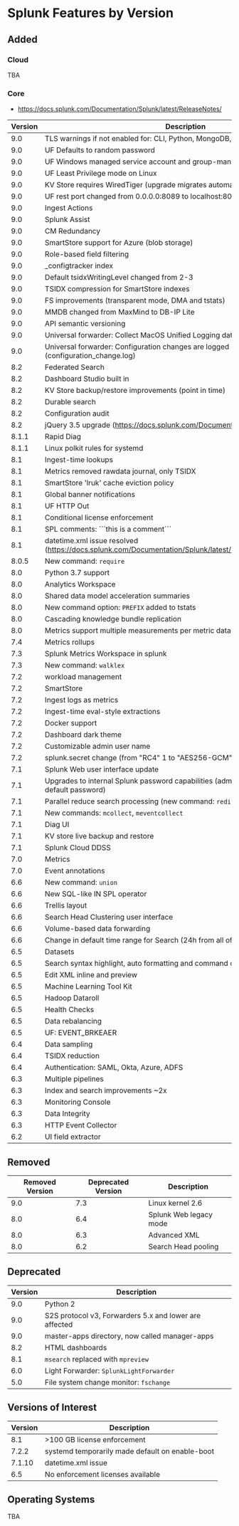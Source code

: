 # Splunk Features by Version

## Added

### Cloud

TBA

### Core

- https://docs.splunk.com/Documentation/Splunk/latest/ReleaseNotes/

| Version | Description |
| ------- | ----------- |
| 9.0 | TLS warnings if not enabled for: CLI, Python, MongoDB, Hostname validation |
| 9.0 | UF Defaults to random password |
| 9.0 | UF Windows managed service account and group-managed service accounts |
| 9.0 | UF Least Privilege mode on Linux |
| 9.0 | KV Store requires WiredTiger (upgrade migrates automatically) |
| 9.0 | UF rest port changed from 0.0.0.0:8089 to localhost:8089 |
| 9.0 | Ingest Actions |
| 9.0 | Splunk Assist |
| 9.0 | CM Redundancy |
| 9.0 | SmartStore support for Azure (blob storage) |
| 9.0 | Role-based field filtering |
| 9.0 | _configtracker index |
| 9.0 | Default tsidxWritingLevel changed from 2-3 |
| 9.0 | TSIDX compression for SmartStore indexes |
| 9.0 | FS improvements (transparent mode, DMA and tstats) |
| 9.0 | MMDB changed from MaxMind to DB-IP Lite |
| 9.0 | API semantic versioning |
| 9.0 | Universal forwarder: Collect MacOS Unified Logging data	|
| 9.0 | Universal forwarder: Configuration changes are logged by default (configuration_change.log) |
| 8.2 | Federated Search |
| 8.2 | Dashboard Studio built in |
| 8.2 | KV Store backup/restore improvements (point in time) |
| 8.2 | Durable search |
| 8.2 | Configuration audit |
| 8.2 | jQuery 3.5 upgrade (https://docs.splunk.com/Documentation/UpgradejQuery/) |
| 8.1.1 | Rapid Diag |
| 8.1.1 | Linux polkit rules for systemd |
| 8.1 | Ingest-time lookups |
| 8.1 | Metrics removed rawdata journal, only TSIDX |
| 8.1 | SmartStore 'lruk' cache eviction policy |
| 8.1 | Global banner notifications |
| 8.1 | UF HTTP Out |
| 8.1 | Conditional license enforcement |
| 8.1 | SPL comments: \`\`\`this is a comment\`\`\` |
| 8.1 | datetime.xml issue resolved (https://docs.splunk.com/Documentation/Splunk/latest/Data/Configuredatetimexml) |
| 8.0.5 | New command: `require` |
| 8.0 | Python 3.7 support |
| 8.0 | Analytics Workspace |
| 8.0 | Shared data model acceleration summaries |
| 8.0 | New command option: `PREFIX` added to tstats |
| 8.0 | Cascading knowledge bundle replication |
| 8.0 | Metrics support multiple measurements per metric data point |
| 7.4 | Metrics rollups |
| 7.3 | Splunk Metrics Workspace in splunk |
| 7.3 | New command: `walklex` |
| 7.2 | workload management |
| 7.2 | SmartStore |
| 7.2 | Ingest logs as metrics |
| 7.2 | Ingest-time eval-style extractions |
| 7.2 | Docker support |
| 7.2 | Dashboard dark theme |
| 7.2 | Customizable admin user name |
| 7.2 | splunk.secret change (from "RC4" $1$ to "AES256-GCM" $7$)
| 7.1 | Splunk Web user interface update |
| 7.1 | Upgrades to internal Splunk password capabilities (admin user must have non default password) |
| 7.1 | Parallel reduce search processing (new command: `redistribute`) |
| 7.1 | New commands: `mcollect`, `meventcollect` |
| 7.1 | Diag UI |
| 7.1 | KV store live backup and restore |
| 7.1 | Splunk Cloud DDSS |
| 7.0 | Metrics |
| 7.0 | Event annotations |
| 6.6 | New command: `union` |
| 6.6 | New SQL-like IN SPL operator |
| 6.6 | Trellis layout |
| 6.6 | Search Head Clustering user interface |
| 6.6 | Volume-based data forwarding |
| 6.6 | Change in default time range for Search (24h from all of time) |
| 6.5 | Datasets |
| 6.5 | Search syntax highlight, auto formatting and command completion |
| 6.5 | Edit XML inline and preview |
| 6.5 | Machine Learning Tool Kit |
| 6.5 | Hadoop Dataroll |
| 6.5 | Health Checks |
| 6.5 | Data rebalancing |
| 6.5 | UF: EVENT_BRKEAER |
| 6.4 | Data sampling |
| 6.4 | TSIDX reduction |
| 6.4 | Authentication: SAML, Okta, Azure, ADFS |
| 6.3 | Multiple pipelines
| 6.3 | Index and search improvements ~2x |
| 6.3 | Monitoring Console |
| 6.3 | Data Integrity |
| 6.3 | HTTP Event Collector |
| 6.2 | UI field extractor |

## Removed

| Removed Version | Deprecated Version | Description |
| --------------- | ------------------ | ----------- |
| 9.0 | 7.3 | Linux kernel 2.6 |
| 8.0 | 6.4 | Splunk Web legacy mode |
| 8.0 | 6.3 | Advanced XML |
| 8.0 | 6.2 | Search Head pooling |

## Deprecated

| Version | Description |
| ------- | ----------- |
| 9.0 | Python 2 |
| 9.0 | S2S protocol v3, Forwarders 5.x and lower are affected |
| 9.0 | master-apps directory, now called manager-apps |
| 8.2 | HTML dashboards |
| 8.1 | `msearch` replaced with `mpreview` |
| 6.0 | Light Forwarder: `SplunkLightForwarder` |
| 5.0 | File system change monitor: `fschange` |

## Versions of Interest

| Version | Description |
| ------- | ----------- |
| 8.1     | &gt;100 GB license enforcement |
| 7.2.2   | systemd temporarily made default on enable-boot |
| 7.1.10  | datetime.xml issue |
| 6.5     | No enforcement licenses available |

## Operating Systems

TBA

